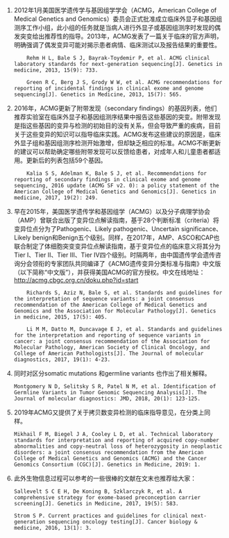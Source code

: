 1.  2012年1月美国医学遗传学与基因组学学会（ACMG，American College of Medical Genetics and Genomics）委员会正式批准成立临床外显子和基因组测序工作小组，此小组的任务就是当病人进行外显子或基因组测序时发现的偶发突变给出推荐性的指导。2013年，ACMG发表了一篇关于临床的官方声明，明确强调了偶发变异可能对揭示患者病情、临床测试以及报告结果的重要性。

            Rehm H L, Bale S J, Bayrak-Toydemir P, et al. ACMG clinical laboratory standards for next-generation sequencing[J]. Genetics in medicine, 2013, 15(9): 733.

            Green R C, Berg J S, Grody W W, et al. ACMG recommendations for reporting of incidental findings in clinical exome and genome sequencing[J]. Genetics in Medicine, 2013, 15(7): 565.

2.  2016年，ACMG更新了附带发现（secondary findings）的基因列表，他们推荐实验室在临床外显子和基因组测序结果中报告这些基因的突变。附带发现是指这些基因的变异与检测的初始目的没有关系，但会导致严重的疾病，目前关于这些变异的知识可以指导临床实践。ACMG发布这些建议的原因是，临床外显子组和基因组测序检测开始激增，但却缺乏相应的标准。ACMG不断更新的建议可以帮助确定哪些附带发现可以反馈给患者，对成年人和儿童患者都适用。更新后的列表包括59个基因。
      
            Kalia S S, Adelman K, Bale S J, et al. Recommendations for reporting of secondary findings in clinical exome and genome sequencing, 2016 update (ACMG SF v2. 0): a policy statement of the American College of Medical Genetics and Genomics[J]. Genetics in medicine, 2017, 19(2): 249.

3.  早在2015年，美国医学遗传学和基因组学（ACMG）以及分子病理学协会（AMP）曾联合出版了变异位点解读指南，基于28个判断标准（criteria）将变异位点分为了Pathogenic、Likely pathogenic、Uncertain significance、Likely benign和Benign五个级别。同样，在2017年，AMP、ASCO和CAP也联合制定了体细胞突变变异位点解读指南，基于变异位点的临床意义将其分为Tier I、Tier II、Tier III、Tier IV四个级别。时隔两年，由中国遗传学会遗传咨询分会领衔的专家团队共同编译了《ACMG遗传变异分类标准与指南》中文版（以下简称“中文版”），并获得美国ACMG的官方授权。中文在线地址：http://acmg.cbgc.org.cn/doku.php?id=start

            Richards S, Aziz N, Bale S, et al. Standards and guidelines for the interpretation of sequence variants: a joint consensus recommendation of the American College of Medical Genetics and Genomics and the Association for Molecular Pathology[J]. Genetics in medicine, 2015, 17(5): 405.

            Li M M, Datto M, Duncavage E J, et al. Standards and guidelines for the interpretation and reporting of sequence variants in cancer: a joint consensus recommendation of the Association for Molecular Pathology, American Society of Clinical Oncology, and College of American Pathologists[J]. The Journal of molecular diagnostics, 2017, 19(1): 4-23.

4.  同时对区分somatic mutations 和germline variants 也作出了相关解释。

        Montgomery N D, Selitsky S R, Patel N M, et al. Identification of Germline Variants in Tumor Genomic Sequencing Analysis[J]. The Journal of molecular diagnostics: JMD, 2018, 20(1): 123-125.

5.  2019年ACMG又提供了关于拷贝数变异检测的临床指导意见，在分类上同样。

        Mikhail F M, Biegel J A, Cooley L D, et al. Technical laboratory standards for interpretation and reporting of acquired copy-number abnormalities and copy-neutral loss of heterozygosity in neoplastic disorders: a joint consensus recommendation from the American College of Medical Genetics and Genomics (ACMG) and the Cancer Genomics Consortium (CGC)[J]. Genetics in Medicine, 2019: 1.

6.  此外生物信息过程可以参考的一些很棒的文献在文末也推荐给大家：

        Sallevelt S C E H, De Koning B, Szklarczyk R, et al. A comprehensive strategy for exome-based preconception carrier screening[J]. Genetics in Medicine, 2017, 19(5): 583.

        Strom S P. Current practices and guidelines for clinical next-generation sequencing oncology testing[J]. Cancer biology & medicine, 2016, 13(1): 3.


